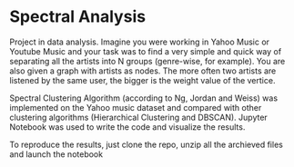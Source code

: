 # Spectral Analysis

Project in data analysis. Imagine you were working in Yahoo Music or Youtube Music and your task was to find a very simple and quick way of separating all the artists into N groups (genre-wise, for example). You are also given a graph with artists as nodes. The more often two artists are listened by the same user, the bigger is the weight value of the vertice.

Spectral Clustering Algorithm (according to Ng, Jordan and Weiss) was implemented on the Yahoo music dataset and compared with other clustering algorithms (Hierarchical Clustering and DBSCAN). Jupyter Notebook was used to write the code and visualize the results.

To reproduce the results, just clone the repo, unzip all the archieved files and launch the notebook
